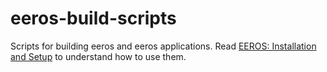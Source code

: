 # eeros-build-scripts
Scripts for building eeros and eeros applications. Read [EEROS: Installation and Setup](https://wiki.eeros.org/getting_started/install_and_setup_development_environment) to understand how to use them.
